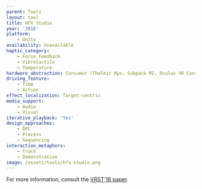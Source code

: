 ```yaml
---
parent: Tools
layout: tool
title: HFX Studio
year: '2018'
platform:
    - Unity
availability: Unavailable
haptic_category:
    - Force Feedback
    - Vibrotactile
    - Temperature
hardware_abstraction: Consumer (Thalmic Myo, Subpack M2, Oculus VR Controller, Dyson Pure Cool Link)
driving_feature:
    - Time
    - Action
effect_localization: Target-centric
media_support:
    - Audio
    - Visual
iterative_playback: 'Yes'
design_approaches:
    - DPC
    - Process
    - Sequencing
interaction_metaphors:
    - Track
    - Demonstration
image: /assets/tools/hfx-studio.png
---
```

For more information, consult the [VRST'18 paper](https://doi.org/10.1145/3281505.3281518).

